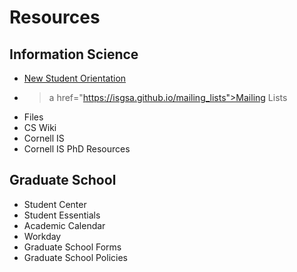 # Resources

## Information Science
* <a href="https://isgsa.github.io/orientation">New Student Orientation</a>
* >a href="https://isgsa.github.io/mailing_lists">Mailing Lists</a>
* Files
* CS Wiki
* Cornell IS
* Cornell IS PhD Resources

## Graduate School
* Student Center
* Student Essentials
* Academic Calendar
* Workday
* Graduate School Forms
* Graduate School Policies